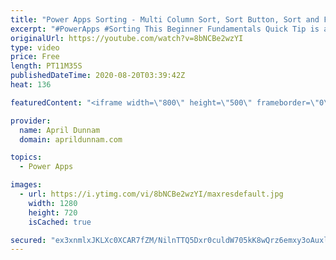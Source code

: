```yaml
---
title: "Power Apps Sorting - Multi Column Sort, Sort Button, Sort and Filter"
excerpt: "#PowerApps #Sorting This Beginner Fundamentals Quick Tip is all about Power Apps Sorting.  You'll learn the basics of sorting including how to plan for sorting with delegation in mind, how to sort by multiple columns, how to add sorting in combination with filtering and more!  Table of Contents: 00:00"
originalUrl: https://youtube.com/watch?v=8bNCBe2wzYI
type: video
price: Free
length: PT11M35S
publishedDateTime: 2020-08-20T03:39:42Z
heat: 136

featuredContent: "<iframe width=\"800\" height=\"500\" frameborder=\"0\" src=\"https://www.youtube.com/embed/8bNCBe2wzYI\" allow=\"accelerometer; autoplay; encrypted-media; gyroscope; picture-in-picture\" allowfullscreen></iframe>"

provider:
  name: April Dunnam
  domain: aprildunnam.com

topics:
  - Power Apps

images:
  - url: https://i.ytimg.com/vi/8bNCBe2wzYI/maxresdefault.jpg
    width: 1280
    height: 720
    isCached: true

secured: "ex3xnmlxJKLXc0XCAR7fZM/NilnTTQ5Dxr0culdW705kK8wQrz6emxy3oAuxlDiQMJaFB7uWnOklN76UbwytI35fsKlnnOXiC88d1y+UC7yu76ZzL1FSuSiqp0Z4OvCAX3a3Cf3dBrSGTDwCPixe67VyY8X+o1DtNGflvVkUC0H1v7ZmApRjgex9aEAT7x3hB5oW5C/LVQiW/Xdz1AZwFi8rgt7+406IE9bliT5rIjlYsk2TZsg5nhJB8UiQ13g59bl/0aHf3kxEy5WImv3qtMU7gj/ZXl4NArXhPUawG2vAffYBLpoD9d4P1VA6HeddUGk8yloYSt3v3W46BjF+lKyYKG+ErLuYiCyPmsjEm1IpJkFCoZg8DxOMkME6l/Of7pMovOE0asryFRFzOMWUkXhjQhdwd/614keMaG2hmHo=;HV+KaI0t9PauRXbIUylALQ=="
---
```


